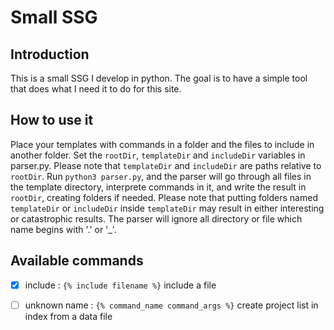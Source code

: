 # Small SSG

## Introduction

This is a small SSG I develop in python. The goal is to have a simple tool that does what I need it to do for this site.

## How to use it

Place your templates with commands in a folder and the files to include in another folder.
Set the `rootDir`, `templateDir` and `includeDir` variables in parser.py. Please note that `templateDir` and `includeDir` are paths relative to `rootDir`.
Run `python3 parser.py`, and the parser will go through all files in the template directory, interprete commands in it, and write the result in `rootDir`, creating folders if needed.
Please note that putting folders named `templateDir` or `includeDir` inside `templateDir` may result in either interesting or catastrophic results.
The parser will ignore all directory or file which name begins with '.' or '_'.

## Available commands

- [x] include : `{% include filename %}` include a file
- [ ] unknown name : `{% command_name command_args %}` create project list in index from a data file

